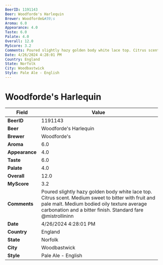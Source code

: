 ```yaml
---
BeerID: 1191143
Beer: Woodforde's Harlequin
Brewer: Woodforde&#39;s
Aroma: 6.0
Appearance: 4.0
Taste: 6.0
Palate: 4.0
Overall: 12.0
MyScore: 3.2
Comments: Poured slightly hazy golden body white lace top. Citrus scent. Medium sweet to bitter with fruit and pale malt. Medium bodied oily texture average carbonation and a bitter finish. Standard fare  @mistrollininn
Date: 4/26/2024 4:28:01 PM
Country: England
State: Norfolk
City: Woodbastwick
Style: Pale Ale - English
---
```


# Woodforde's Harlequin

| Field         | Value |
|---------------|-------|
| **BeerID** | 1191143 |
| **Beer** | Woodforde's Harlequin |
| **Brewer** | Woodforde&#39;s |
| **Aroma** | 6.0 |
| **Appearance** | 4.0 |
| **Taste** | 6.0 |
| **Palate** | 4.0 |
| **Overall** | 12.0 |
| **MyScore** | 3.2 |
| **Comments** | Poured slightly hazy golden body white lace top. Citrus scent. Medium sweet to bitter with fruit and pale malt. Medium bodied oily texture average carbonation and a bitter finish. Standard fare  @mistrollininn |
| **Date** | 4/26/2024 4:28:01 PM |
| **Country** | England |
| **State** | Norfolk |
| **City** | Woodbastwick |
| **Style** | Pale Ale - English |
